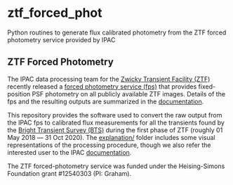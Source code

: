 # ztf_forced_phot
Python routines to generate flux calibrated photometry from the ZTF forced photometry service provided by IPAC


## ZTF Forced Photometry

The IPAC data processing team for the [Zwicky Transient Facility (ZTF)](https://www.ztf.caltech.edu/) recently released a [forced photometry service (fps)](https://ztfweb.ipac.caltech.edu/cgi-bin/requestForcedPhotometry.cgi) that provides fixed-position PSF photometry on all publicly available ZTF images. Details of the fps and the resulting outputs are summarized in the [documentation](http://web.ipac.caltech.edu/staff/fmasci/ztf/forcedphot.pdf). 

This repository provides the software used to convert the raw output from the IPAC fps to calibrated flux measurements for all the transients found by the [Bright Transient Survey (BTS)](https://sites.astro.caltech.edu/ztf/bts/bts.php) during the first phase of ZTF (roughly 01 May 2018 –– 31 Oct 2020). The [explanation/](explanation/) folder includes some visual representations of the processing procedure, though we also refer the interested user to the IPAC [documentation](http://web.ipac.caltech.edu/staff/fmasci/ztf/forcedphot.pdf).












The ZTF forced-photometry service was funded under the Heising-Simons Foundation grant #12540303 (PI: Graham).